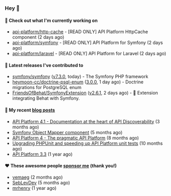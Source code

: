 ### Hey 👋

#### 👷 Check out what I'm currently working on

- [api-platform/http-cache](https://github.com/api-platform/http-cache) - [READ ONLY] API Platform HttpCache component (2 days ago)
- [api-platform/symfony](https://github.com/api-platform/symfony) - [READ ONLY] API Platform for Symfony (2 days ago)
- [api-platform/laravel](https://github.com/api-platform/laravel) - [READ ONLY] API Platform for Laravel (2 days ago)

#### 🔭 Latest releases I've contributed to

- [symfony/symfony](https://github.com/symfony/symfony) ([v7.3.0](https://github.com/symfony/symfony/releases/tag/v7.3.0), today) - The Symfony PHP framework
- [heymoon-cc/doctrine-psql-enum](https://github.com/heymoon-cc/doctrine-psql-enum) ([3.0.0](https://github.com/heymoon-cc/doctrine-psql-enum/releases/tag/3.0.0), 1 day ago) - Doctrine migrations for PostgreSQL enum
- [FriendsOfBehat/SymfonyExtension](https://github.com/FriendsOfBehat/SymfonyExtension) ([v2.6.1](https://github.com/FriendsOfBehat/SymfonyExtension/releases/tag/v2.6.1), 2 days ago) - :musical_score: Extension integrating Behat with Symfony.

#### 📜 My recent [blog posts](https://soyuka.me)

- [API Platform 4.1 - Documentation at the heart of API Discoverability](https://soyuka.me/api-platform-4-1-documentation-heart-api-discoverability/) (3 months ago)
- [Symfony Object Mapper component](https://soyuka.me/symfony-object-mapper-component/) (5 months ago)
- [API Platform 4 - The pragmatic API Platform](https://soyuka.me/api-platform-4-the-pragmatic-api-platform/) (8 months ago)
- [Upgrading PHPUnit and speeding up API Platform unit tests](https://soyuka.me/upgrading-phpunit-and-speeding-up-api-platform-unit-tests/) (10 months ago)
- [API Platform 3.3](https://soyuka.me/api-platform-3.3/) (1 year ago)

#### ❤️ These awesome people [sponsor me](https://github.com/sponsors/soyuka) (thank you!)

- [vemaeg](https://github.com/vemaeg) (2 months ago)
- [SebLevDev](https://github.com/SebLevDev) (5 months ago)
- [mrhenry](https://github.com/mrhenry) (1 year ago)

